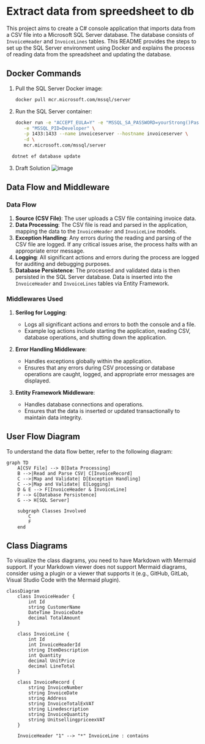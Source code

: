 # Extract data from spreedsheet to db

This project aims to create a C# console application that imports data from a CSV file into a Microsoft SQL Server database. The database consists of `InvoiceHeader` and `InvoiceLines` tables. This README provides the steps to set up the SQL Server environment using Docker and explains the process of reading data from the spreadsheet and updating the database.

## Docker Commands

1. Pull the SQL Server Docker image:
    ```bash
    docker pull mcr.microsoft.com/mssql/server
    ```

2. Run the SQL Server container:
    ```bash
    docker run -e "ACCEPT_EULA=Y" -e "MSSQL_SA_PASSWORD=yourStrong()Password" \
       -e "MSSQL_PID=Developer" \
       -p 1433:1433 --name invoiceserver --hostname invoiceserver \
       -d \
       mcr.microsoft.com/mssql/server
    ```
   
 ```bash
   dotnet ef database update
 ```

3. Draft Solution 
    ![image](https://github.com/user-attachments/assets/76c7f49a-b42a-4979-8b76-18aaf2d358a6)

## Data Flow and Middleware

### Data Flow
1. **Source (CSV File)**: The user uploads a CSV file containing invoice data.
2. **Data Processing**: The CSV file is read and parsed in the application, mapping the data to the `InvoiceHeader` and `InvoiceLine` models.
3. **Exception Handling**: Any errors during the reading and parsing of the CSV file are logged. If any critical issues arise, the process halts with an appropriate error message.
4. **Logging**: All significant actions and errors during the process are logged for auditing and debugging purposes.
5. **Database Persistence**: The processed and validated data is then persisted in the SQL Server database. Data is inserted into the `InvoiceHeader` and `InvoiceLines` tables via Entity Framework.

### Middlewares Used
1. **Serilog for Logging**:
    - Logs all significant actions and errors to both the console and a file.
    - Example log actions include starting the application, reading CSV, database operations, and shutting down the application.

2. **Error Handling Middleware**:
    - Handles exceptions globally within the application.
    - Ensures that any errors during CSV processing or database operations are caught, logged, and appropriate error messages are displayed.

3. **Entity Framework Middleware**:
    - Handles database connections and operations.
    - Ensures that the data is inserted or updated transactionally to maintain data integrity.


## User Flow Diagram

To understand the data flow better, refer to the following diagram:


```mermaid
graph TD
    A[CSV File] --> B[Data Processing]
    B -->|Read and Parse CSV| C[InvoiceRecord]
    C -->|Map and Validate| D[Exception Handling]
    C -->|Map and Validate| E[Logging]
    D & E --> F[InvoiceHeader & InvoiceLine]
    F --> G[Database Persistence]
    G --> H[SQL Server]

    subgraph Classes Involved
        C
        F
    end
```

## Class Diagrams

To visualize the class diagrams, you need to have Markdown with Mermaid support. If your Markdown viewer does not support Mermaid diagrams, consider using a plugin or a viewer that supports it (e.g., GitHub, GitLab, Visual Studio Code with the Mermaid plugin).

```mermaid
classDiagram
    class InvoiceHeader {
        int Id
        string CustomerName
        DateTime InvoiceDate
        decimal TotalAmount
    }

    class InvoiceLine {
        int Id
        int InvoiceHeaderId
        string ItemDescription
        int Quantity
        decimal UnitPrice
        decimal LineTotal
    }

    class InvoiceRecord {
        string InvoiceNumber
        string InvoiceDate
        string Address
        string InvoiceTotalExVAT
        string Linedescription
        string InvoiceQuantity
        string UnitsellingpriceexVAT
    }

    InvoiceHeader "1" --> "*" InvoiceLine : contains
```
